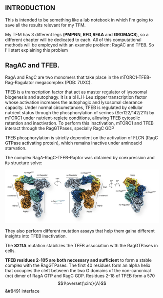 

## INTRODUCTION

This is intended to be something like a lab notebook in which I'm going to save all the results relevant for my TFM.

My TFM has 3 different legs (**PMPNN**, **RFD**,**RFAA** and **GROMACS**), so a different chapter will be dedicated to each. All of this computational methods will be employed with an example problem: RagAC and TFEB. So I'll start explaining this problem

## RagAC and TFEB.

RagA and RagC are two monomers that take place in the mTORC1-TFEB-Rag-Ragulator megacomplex (PDB: 7UXC).

TFEB is a transcription factor that act as master regulator of lysosomal biogenesis and autophagy. It is a bHLH-Leu zipper transcription factor whose activation increases the autophagic and lysosomal clearance capacity. Under normal circumstances, TFEB is regulated by cellular nutrient status through the phosphorylation of serines (Ser122/142/211) by mTORC1 under nutrient-replete conditions, allowing TFEB cytosolic retention and inactivation. To perform this inactivation, mTORC1 and TFEB interact through the RagGTPases, specially RagC GDP

TFEB phosphorylation is strictly dependent on the activation of FLCN (RagC GTPase activating protein), which remains inactive under aminoacid starvation.

The complex RagA-RagC-TFEB-Raptor was obtained by coexpression and its structure solve:

![alt text](/figures/complex_structure.png "Complex structure")

They also perform different mutation assays that help them gaina different insights into TFEB inactivation.

The **S211A** mutation stabilizes the TFEB association with the RagGTPases in cells.

**TFEB residues 2-105 are both necessary and sufficient** to form a stable complex with the RagGTPases: The first 40 residues form an alpha helix that occupies the cleft between the two G domains of the non-canonical (nc) dimer of RagA GTP and RagC GDP. Residues 2-18 of TFEB form a 570 $$1\overset{\circ}{A}$$ &#8491  interface